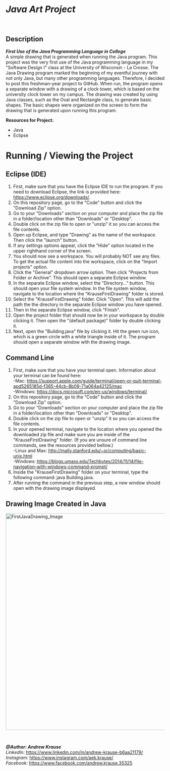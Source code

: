 # *Java Art Project*

<p>&nbsp;</p>

## Description
**_First Use of the Java Programming Language in College_** <br/>
A simple drawing that is generated when running the Java program. This project was the very first use of the Java programming language in my "Software Design I" class at the University of Wisconsin - La Crosse. The Java Drawing program marked the beginning of my eventful journey with not only Java, but many other programming languages. Therefore, I decided to post this freshman-year project to GitHub. When run, the program opens a separate window with a drawing of a clock tower, which is based on the university clock tower on my campus. The drawing was created by using Java classes, such as the Oval and Rectangle class, to generate basic shapes. The basic shapes were organized on the screen to form the drawing that is generated upon running this program.

**Resources for Project:**
- Java
- Eclipse

# Running / Viewing the Project
## Eclipse (IDE)
1. First, make sure that you have the Eclipse IDE to run the program. If you need to download Eclipse, the link is provided here: https://www.eclipse.org/downloads/.
2. On this repository page, go to the "Code" button and click the "Download Zip" option.
3. Go to your "Downloads" section on your computer and place the zip file in a folder/location other than "Downloads" or "Desktop".
4. Double click on the zip file to open or "unzip" it so you can access the file contents.
5. Open up Eclipse, and type "Drawing" as the name of the workspace. Then click the "launch" button.
6. If any settings options appear, click the "Hide" option located in the upper righthand corner of the screen.
7. You should now see a workspace. You will probably NOT see any files. To get the actual file content into the workspace, click on the "Import projects" option.
8. Click the "General" dropdown arrow option. Then click "Projects from Folder or Archive". This should open a separate Eclipse window.
9. In the separate Eclipse window, select the "Directory..." button. This should open your file system window. In the file system window, navigate to the location where the "KrauseFirstDrawing" folder is stored. 
10. Select the "KrauseFirstDrawing" folder. Click "Open". This will add the path the the directory in the separate Eclipse window you have opened. 
11. Then in the separate Eclipse window, click "Finish".
12. Open the project folder that should now be in your workspace by double clicking it. Then open the "(default package)" folder by double clicking it.
13. Next, open the "Building.java" file by clicking it. Hit the green run icon, which is a green circle with a white triangle inside of it. The program should open a separate window with the drawing image.

## Command Line
1. First, make sure that you have your terminal open. Information about your terminal can be found here:<br/>
   -Mac: https://support.apple.com/guide/terminal/open-or-quit-terminal-apd5265185d-f365-44cb-8b09-71a064a42125/mac<br/>
   -Windows: https://docs.microsoft.com/en-us/windows/terminal/
2. On this repository page, go to the "Code" button and click the "Download Zip" option.
3. Go to your "Downloads" section on your computer and place the zip file in a folder/location other than "Downloads" or "Desktop".
4. Double click on the zip file to open or "unzip" it so you can access the file contents.
5. In your opened terminal, navigate to the location where you opened the downloaded zip file and make sure you are inside of the "KrauseFirstDrawing" folder. (If you are unsure of command line commands, see the resources provided bellow.)<br/>
   -Linux and Max: http://mally.stanford.edu/~sr/computing/basic-unix.html<br/>
   -Windows: https://blogs.umass.edu/Techbytes/2014/11/14/file-navigation-with-windows-command-prompt/
6. Inside the "KrauseFirstDrawing" folder on your terminal, type the following command: java Building.java.
7. After running the command in the previous step, a new window should open with the drawing image displayed.

## Drawing Image Created in Java
<img width="687" alt="FirstJavaDrawing_Image" src="https://user-images.githubusercontent.com/57727121/128931520-587ca5ae-1e50-42db-aacd-8232136eecdc.png">

<p>&nbsp;</p>

**_@Author: Andrew Krause_** <br/>
*LinkedIn:* https://www.linkedin.com/in/andrew-krause-b6aa21179/ <br/>
*Instagram:* https://www.instagram.com/aek.krause/ <br/>
*Facebook:* https://www.facebook.com/andrew.krause.35325

